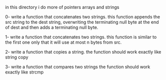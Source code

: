 in this directory i do more of pointers arrays and strings

0- write a function that concatenates two strings.
	this function appends the src string to the dest string, overwriting the terminating null byte at the end of dest and then adds a terminating null byte.

1- write a function that concatenates two strings.
	this function is similar to the first one only that it will use at most n bytes from src.

2- write a function that copies a string.
	the function should work exactly like string copy

3- write a function that compares two strings
	the function should work exactly like strcmp

